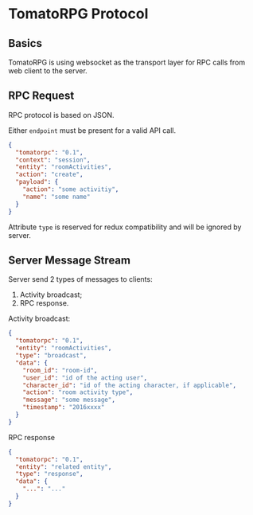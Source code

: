 # TomatoRPG Protocol

## Basics

TomatoRPG is using websocket as the transport layer for RPC calls from web
client to the server.

## RPC Request

RPC protocol is based on JSON.

Either `endpoint` must be present for a valid API call.

```json
{
  "tomatorpc": "0.1",
  "context": "session",
  "entity": "roomActivities",
  "action": "create",
  "payload": {
    "action": "some activitiy",
    "name": "some name"
  }
}
```

Attribute `type` is reserved for redux compatibility and will be ignored by
server.

## Server Message Stream

Server send 2 types of messages to clients:

1. Activity broadcast;
2. RPC response.

Activity broadcast:

```json
{
  "tomatorpc": "0.1",
  "entity": "roomActivities",
  "type": "broadcast",
  "data": {
    "room_id": "room-id",
    "user_id": "id of the acting user",
    "character_id": "id of the acting character, if applicable",
    "action": "room activity type",
    "message": "some message",
    "timestamp": "2016xxxx"
  }
}
```

RPC response
```json
{
  "tomatorpc": "0.1",
  "entity": "related entity",
  "type": "response",
  "data": {
    "...": "..."
  }
}
```
